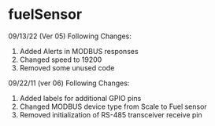 # fuelSensor

09/13/22 (Ver 05) Following Changes:
  1. Added Alerts in MODBUS responses
  2. Changed speed to 19200
  3. Removed some unused code

09/22/11 (ver 06) Following Changes:
  1. Added labels for additional GPIO pins
  2. Changed MODBUS device type from Scale to Fuel sensor
  3. Removed initialization of RS-485 transceiver receive pin
 
